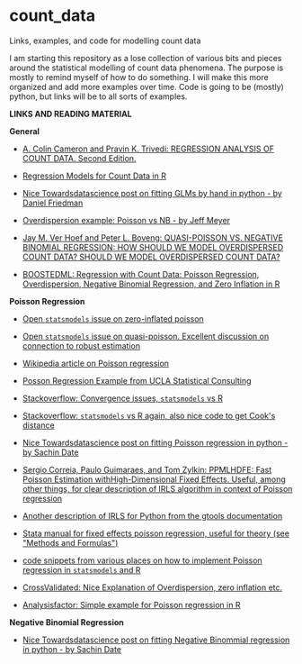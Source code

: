# count_data
Links, examples, and code for modelling count data

I am starting this repository as a lose collection of various bits and
pieces around the statistical modelling of count data phenomena. The
purpose is mostly to remind myself of how to do something. I will make
this more organized and add more examples over time. Code is going to
be (mostly) python, but links will be to all sorts of examples.

**LINKS AND READING MATERIAL**

**General**

- [A. Colin Cameron and Pravin K. Trivedi: REGRESSION ANALYSIS OF COUNT
DATA. Second Edition.](http://faculty.econ.ucdavis.edu/faculty/cameron/racd2/) 

- [Regression Models for Count Data in R](https://cran.r-project.org/web/packages/pscl/vignettes/countreg.pdf)

- [Nice Towardsdatascience post on fitting GLMs by hand in python - 
by Daniel Friedman](https://towardsdatascience.com/fitting-glms-by-hand-189c02af33a8)

- [Overdispersion example: Poisson vs NB - by Jeff Meyer](https://www.theanalysisfactor.com/overdispersion-in-count-models-fit-the-model-to-the-data-dont-fit-the-data-to-the-model/)

- [Jay M. Ver Hoef and Peter L. Boveng: QUASI-POISSON VS. NEGATIVE BINOMIAL REGRESSION: HOW SHOULD WE MODEL OVERDISPERSED COUNT DATA? SHOULD WE MODEL OVERDISPERSED COUNT DATA?](https://digitalcommons.unl.edu/cgi/viewcontent.cgi?referer=https://en.wikipedia.org/&httpsredir=1&article=1141&context=usdeptcommercepub)

- [BOOSTEDML: Regression with Count Data: Poisson Regression, Overdispersion, Negative Binomial Regression, and Zero Inflation in R](https://boostedml.com/2019/05/regression-with-count-data-poisson-regression-overdispersion-negative-binomial-regression-and-zero-inflation-in-r.html)

**Poisson Regression**

- [Open `statsmodels` issue on zero-inflated poisson](https://github.com/statsmodels/statsmodels/issues/4952)

- [Open `statsmodels` issue on quasi-poisson. Excellent discussion on connection to robust estimation](https://github.com/statsmodels/statsmodels/issues/4942)

- [Wikipedia article on Poisson regression](https://en.wikipedia.org/wiki/Poisson_regression)

- [Posson Regression Example from UCLA Statistical Consulting](https://stats.idre.ucla.edu/r/dae/poisson-regression/)

- [Stackoverflow: Convergence issues, `statsmodels` vs R](https://stackoverflow.com/questions/21785049/statsmodels-poisson-glm-different-than-r)

- [Stackoverflow: `statsmodels` vs R again, also nice code to get Cook's distance](https://stackoverflow.com/questions/47686227/poisson-regression-in-statsmodels-and-r)

- [Nice Towardsdatascience post on fitting Poisson regression in python - 
by Sachin Date](https://towardsdatascience.com/an-illustrated-guide-to-the-poisson-regression-model-50cccba15958)

- [Sergio Correia, Paulo Guimaraes, and Tom Zylkin: PPMLHDFE: Fast Poisson Estimation withHigh-Dimensional Fixed Effects. Useful, among other things, for clear description of IRLS algorithm in context of Poisson regression](https://arxiv.org/pdf/1903.01690v2.pdf)

- [Another description of IRLS for Python from the gtools documentation](https://gtools.readthedocs.io/en/latest/usage/gpoisson/index.html)

- [Stata manual for fixed effects poisson regression, useful for theory (see "Methods and Formulas")](https://www.stata.com/manuals13/xtxtpoisson.pdf)

- [code snippets from various places on how to implement Poisson regression in `statsmodels` and R](https://code-examples.net/en/q/2d7a253)

- [CrossValidated: Nice Explanation of Overdispersion, zero inflation etc.](https://stats.stackexchange.com/questions/132796/overdispersion-in-poisson-glm)

- [Analysisfactor: Simple example for Poisson regression in R](https://www.theanalysisfactor.com/generalized-linear-models-in-r-part-6-poisson-regression-count-variables/)

**Negative Binomial Regression**

- [Nice Towardsdatascience post on fitting Negative Binommial regression in python - 
by Sachin Date](https://towardsdatascience.com/negative-binomial-regression-f99031bb25b4)





